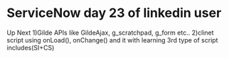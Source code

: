 # ServiceNow day 23 of linkedin user
Up Next
1)Gilde APIs like GildeAjax, g_scratchpad, g_form etc..
2)clinet script using onLoad(), onChange() and it with learning 3rd type of script includes(SI+CS)

